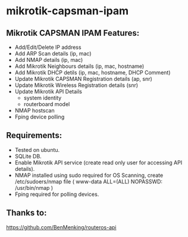 mikrotik-capsman-ipam
=============

## Mikrotik CAPSMAN IPAM Features:
* Add/Edit/Delete IP address
* Add ARP Scan details (ip, mac)
* Add NMAP details (ip, mac)
* Add Mikrotik Neighbours details (ip, mac, hostname)
* Add Mikrotik DHCP detils (ip, mac, hostname, DHCP Comment)
* Update Mikrotik CAPSMAN Registration details (ap, snr)
* Update Mikrotik Wireless Registration details (snr)
* Update Mikrotik API Details
  * system identity
  * routerboard model
* NMAP hostscan
* Fping device polling

## Requirements:
* Tested on ubuntu.
* SQLite DB.
* Enable Mikrotik API service (create read only user for accessing API details).
* NMAP installed using sudo required for OS Scanning, create /etc/sudoers/nmap file ( www-data ALL=(ALL) NOPASSWD: /usr/bin/nmap )
* Fping required for polling devices.

## Thanks to:
https://github.com/BenMenking/routeros-api

